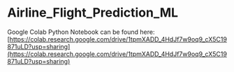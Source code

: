 # Airline_Flight_Prediction_ML

Google Colab Python Notebook can be found here: [https://colab.research.google.com/drive/1tpmXADD_4HdJf7w9oq9_cX5C19871uLD?usp=sharing](https://colab.research.google.com/drive/1tpmXADD_4HdJf7w9oq9_cX5C19871uLD?usp=sharing)